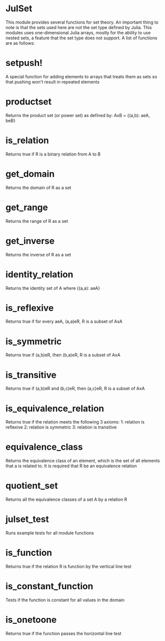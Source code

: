 # JulSet
This module provides several functions for set theory.
An important thing to note is that the sets used here are not the set type
defined by Julia. This modules uses one-dimensional Julia arrays, mostly for the ability
to use nested sets, a feature that the set type does not support.
A list of functions are as follows:

# setpush!
A special function for adding elements to arrays that treats them as sets so that pushing 
won't result in repeated elements

# productset
Returns the product set (or power set) as defined by: AxB = {(a,b): aeA, beB}

# is_relation
Returns true if R is a binary relation from A to B

# get_domain
Returns the domain of R as a set

# get_range
Returns the range of R as a set

# get_inverse
Returns the inverse of R as a set

# identity_relation
Returns the identity set of A where {(a,a): aeA}

# is_reflexive
Returns true if for every aeA, (a,a)eR, R is a subset of AxA

# is_symmetric
Returns true if (a,b)eR, then (b,a)eR, R is a subset of AxA

# is_transitive
Returns true if (a,b)eR and (b,c)eR, then (a,c)eR, R is a subset of AxA

# is_equivalence_relation
Returns true if the relation meets the following 3 axioms:
1: relation is reflexive
2: relation is symmetric
3: relation is transitive

# equivalence_class
Returns the equivalence class of an element, which is the set of all elements that a is 
related to. It is required that R be an equivalence relation

# quotient_set
Returns all the equivalence classes of a set A by a relation R

# julset_test
Runs example tests for all module functions

# is_function
Returns true if the relation R is function by the vertical line test

# is_constant_function
Tests if the function is constant for all values in the domain

# is_onetoone
Returns true if the function passes the horizontal line test